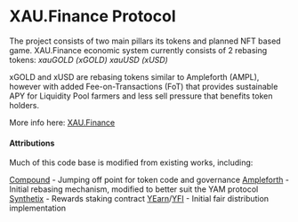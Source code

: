 XAU.Finance Protocol
=================

The project consists of two main pillars its tokens and planned NFT based game. 
XAU.Finance economic system currently consists of 2 rebasing tokens:
*xauGOLD (xGOLD)*
*xauUSD (xUSD)*

xGOLD and xUSD are rebasing tokens similar to Ampleforth (AMPL), however with added Fee-on-Transactions (FoT) that provides sustainable APY for Liquidity Pool farmers and less sell pressure that benefits token holders.

More info here: [XAU.Finance](https://xau.finance)


#### Attributions
Much of this code base is modified from existing works, including:

[Compound](https://compound.finance) - Jumping off point for token code and governance
[Ampleforth](https://ampleforth.org) - Initial rebasing mechanism, modified to better suit the YAM protocol
[Synthetix](https://synthetix.io) - Rewards staking contract
[YEarn](https://yearn.finance)/[YFI](https://ygov.finance) - Initial fair distribution implementation
